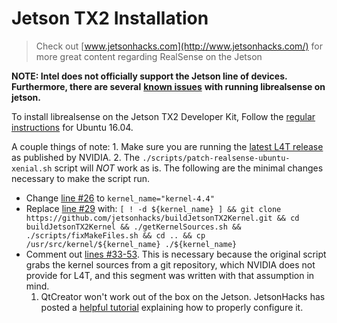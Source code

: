 # Jetson TX2 Installation

> Check out [www.jetsonhacks.com](http://www.jetsonhacks.com/) for more great content regarding RealSense on the Jetson

**NOTE: Intel does not officially support the Jetson line of devices. Furthermore, there are several** [**known issues**](https://github.com/kzobov/librealsense/tree/7148f9ae1d78b5d44bee4fc578bf0b8fb9a220c5/issues?utf8=✓&q=is:issue%20is:open%20jetson/README.md) **with running librealsense on jetson.**  
  
 To install librealsense on the Jetson TX2 Developer Kit, Follow the [regular instructions](installation.md) for Ubuntu 16.04.

A couple things of note: 1. Make sure you are running the [latest L4T release](https://developer.nvidia.com/embedded/linux-tegra) as published by NVIDIA. 2. The `./scripts/patch-realsense-ubuntu-xenial.sh` script will _NOT_ work as is. The following are the minimal changes necessary to make the script run.

* Change [line \#26](https://github.com/kzobov/librealsense/tree/7148f9ae1d78b5d44bee4fc578bf0b8fb9a220c5/scripts/patch-realsense-ubuntu-xenial.sh#L26) to `kernel_name="kernel-4.4"`
* Replace [line \#29](https://github.com/kzobov/librealsense/tree/7148f9ae1d78b5d44bee4fc578bf0b8fb9a220c5/scripts/patch-realsense-ubuntu-xenial.sh#L29) with: `[ ! -d ${kernel_name} ] && git clone https://github.com/jetsonhacks/buildJetsonTX2Kernel.git && cd buildJetsonTX2Kernel && ./getKernelSources.sh && ./scripts/fixMakeFiles.sh && cd .. && cp /usr/src/kernel/${kernel_name} ./${kernel_name}`
* Comment out [lines \#33-53](https://github.com/kzobov/librealsense/tree/7148f9ae1d78b5d44bee4fc578bf0b8fb9a220c5/scripts/patch-realsense-ubuntu-xenial.sh#L33-L53). This is necessary because the original script grabs the kernel sources from a git repository, which NVIDIA does not provide for L4T, and this segment was written with that assumption in mind.
  1. QtCreator won't work out of the box on the Jetson. JetsonHacks has posted a [helpful tutorial](http://www.jetsonhacks.com/2017/01/31/install-qt-creator-nvidia-jetson-tx1/) explaining how to properly configure it.

